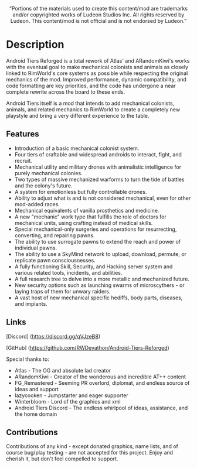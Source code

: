<p align="center">
	“Portions of the materials used to create this content/mod are trademarks and/or copyrighted works of Ludeon Studios Inc. All rights reserved by Ludeon. This content/mod is not official and is not endorsed by Ludeon.”
</p>

# Description
Android Tiers Reforged is a total rework of Atlas' and ARandomKiwi's works with the eventual goal to make mechanical colonists and animals as closely linked to RimWorld's core systems as possible while respecting the original mechanics of the mod. Improved performance, dynamic compatibility, and code formatting are key priorities, and the code has undergone a near complete rewrite across the board to these ends.

Android Tiers itself is a mod that intends to add mechanical colonists, animals, and related mechanics to RimWorld to create a completely new playstyle and bring a very different experience to the table.

## Features

* Introduction of a basic mechanical colonist system.
* Four tiers of craftable and widespread androids to interact, fight, and recruit.
* Mechanical utility and military drones with animalistic intelligence for purely mechanical colonies.
* Two types of massive mechanized warforms to turn the tide of battles and the colony's future.
* A system for emotionless but fully controllable drones.
* Ability to adjust what is and is not considered mechanical, even for other mod-added races.
* Mechanical equivalents of vanilla prosthetics and medicine.
* A new "mechanic" work type that fulfills the role of doctors for mechanical units, using crafting instead of medical skills.
* Special mechanical-only surgeries and operations for resurrecting, converting, and repairing pawns.
* The ability to use surrogate pawns to extend the reach and power of individual pawns.
* The ability to use a SkyMind network to upload, download, permute, or replicate pawn consciousnesses.
* A fully functioning Skill, Security, and Hacking server system and various related tools, incidents, and abilities.
* A full research tree to delve into a more metallic and mechanized future.
* New security options such as launching swarms of microscythers - or laying traps of them for unwary raiders.
* A vast host of new mechanical specific hediffs, body parts, diseases, and implants.

## Links

[Discord] (https://discord.gg/qVJzeB8)

[GitHub] (https://github.com/RWDevathon/Android-Tiers-Reforged)

Special thanks to:
* Atlas - The OG and absolute lad creator
* ARandomKiwi - Creator of the wonderous and incredible AT++ content
* FG_Remastered - Seeming PR overlord, diplomat, and endless source of ideas and support
* lazycooken - Jumpstarter and eager supporter
* Winterbloom - Lord of the graphics and xml
* Android Tiers Discord - The endless whirlpool of ideas, assistance, and the home domain

## Contributions

Contributions of any kind - except donated graphics, name lists, and of course bug/play testing - are not accepted for this project. Enjoy and cherish it, but don't feel compelled to support.